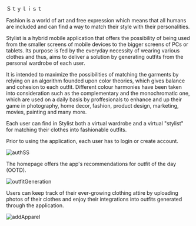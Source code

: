 Ｓｔｙｌｉｓｔ

Fashion is a world of art and free expression which means that all humans are included and can find a way to match their style with their personalities. 

Stylist is a hybrid mobile application that offers the possibility of being used from the smaller screens of mobile devices to the bigger screens of PCs or tablets. 
Its purpose is fed by the everyday necessity of wearing various clothes and thus, aims to deliver a solution by generating outfits from the personal wardrobe of each user.

It is intended to maximize the possibilities of matching the garments by relying on an algorithm founded upon color theories, which gives balance and cohesion to each 
outfit. Different colour harmonies have been taken into consideration such as the complementary and the monochromatic one, which are used on a daily basis by proffesionals
to enhance and up their game in photography, home decor, fashion, product design, marketing, movies, painting and many more. 

Each user can find in Stylist both a virtual wardrobe and a virtual "stylist" for matching their clothes into fashionable outfits.

Prior to using the application, each user has to login or create account.


![authSS](https://user-images.githubusercontent.com/73225206/179988501-e8394291-2a27-4169-9432-3da468f4dccf.jpg)


The homepage offers the app's recommendations for outfit of the day (OOTD). 

![outfitGeneration](https://user-images.githubusercontent.com/73225206/179989210-b3d48343-3999-49b7-a9f6-ceb678eec6e9.jpg)


Users can keep track of their ever-growing clothing attire by uploading photos of their clothes and enjoy their integrations into outfits generated through the application.

![addApparel](https://user-images.githubusercontent.com/73225206/179989663-ae3c3376-10d3-41d8-937a-e9240351ecc0.png)











